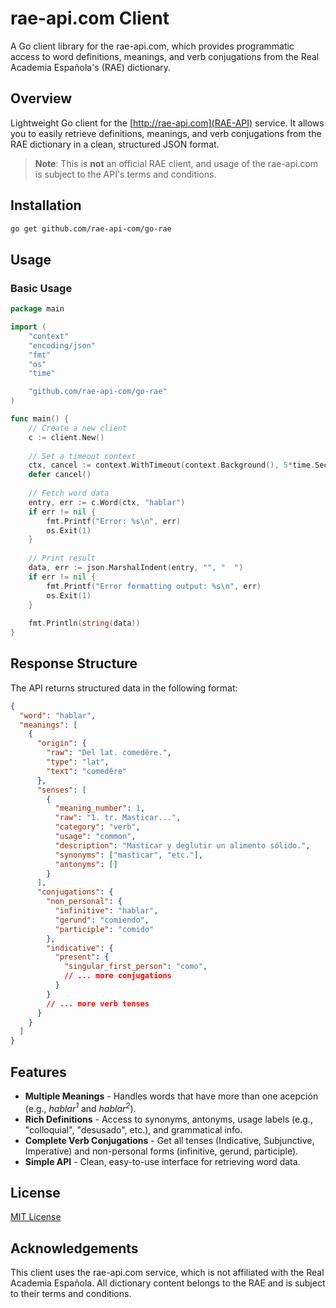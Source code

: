 # rae-api.com Client

A Go client library for the rae-api.com, which provides programmatic access to word definitions, meanings, and verb conjugations from the Real Academia Española's (RAE) dictionary.

## Overview

Lightweight Go client for the [http://rae-api.com](RAE-API) service. It allows you to easily retrieve definitions, meanings, and verb conjugations from the RAE dictionary in a clean, structured JSON format.

> **Note**: This is **not** an official RAE client, and usage of the rae-api.com is subject to the API's terms and conditions.

## Installation

```bash
go get github.com/rae-api-com/go-rae
```

## Usage

### Basic Usage

```go
package main

import (
	"context"
	"encoding/json"
	"fmt"
	"os"
	"time"

	"github.com/rae-api-com/go-rae"
)

func main() {
	// Create a new client
	c := client.New()
	
	// Set a timeout context
	ctx, cancel := context.WithTimeout(context.Background(), 5*time.Second)
	defer cancel()
	
	// Fetch word data
	entry, err := c.Word(ctx, "hablar")
	if err != nil {
		fmt.Printf("Error: %s\n", err)
		os.Exit(1)
	}
	
	// Print result
	data, err := json.MarshalIndent(entry, "", "  ")
	if err != nil {
		fmt.Printf("Error formatting output: %s\n", err)
		os.Exit(1)
	}
	
	fmt.Println(string(data))
}
```

## Response Structure

The API returns structured data in the following format:

```json
{
  "word": "hablar",
  "meanings": [
    {
      "origin": {
        "raw": "Del lat. comedĕre.",
        "type": "lat",
        "text": "comedĕre"
      },
      "senses": [
        {
          "meaning_number": 1,
          "raw": "1. tr. Masticar...",
          "category": "verb",
          "usage": "common",
          "description": "Masticar y deglutir un alimento sólido.",
          "synonyms": ["masticar", "etc."],
          "antonyms": []
        }
      ],
      "conjugations": {
        "non_personal": {
          "infinitive": "hablar",
          "gerund": "comiendo",
          "participle": "comido"
        },
        "indicative": {
          "present": {
            "singular_first_person": "como",
            // ... more conjugations
          }
        }
        // ... more verb tenses
      }
    }
  ]
}
```

## Features

- **Multiple Meanings** - Handles words that have more than one acepción (e.g., *hablar<sup>1</sup>* and *hablar<sup>2</sup>*).
- **Rich Definitions** - Access to synonyms, antonyms, usage labels (e.g., "colloquial", "desusado", etc.), and grammatical info.
- **Complete Verb Conjugations** - Get all tenses (Indicative, Subjunctive, Imperative) and non-personal forms (infinitive, gerund, participle).
- **Simple API** - Clean, easy-to-use interface for retrieving word data.

## License

[MIT License](LICENSE)

## Acknowledgements

This client uses the rae-api.com service, which is not affiliated with the Real Academia Española. All dictionary content belongs to the RAE and is subject to their terms and conditions.